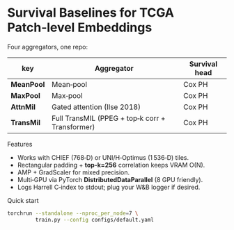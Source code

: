 
# Survival Baselines for TCGA Patch‑level Embeddings

Four aggregators, one repo:

| key | Aggregator | Survival head |
|-----|------------|---------------|
| **MeanPool** | Mean‑pool | Cox PH |
| **MaxPool** | Max‑pool | Cox PH |
| **AttnMil** | Gated attention (Ilse 2018) | Cox PH |
| **TransMil** | Full TransMIL (PPEG + top‑k corr + Transformer) | Cox PH |

Features
* Works with CHIEF (768‑D) or UNI/H‑Optimus (1 536‑D) tiles.
* Rectangular padding + **top‑k=256** correlation keeps VRAM O(N).
* AMP + GradScaler for mixed precision.
* Multi‑GPU via PyTorch **DistributedDataParallel** (8 GPU friendly).
* Logs Harrell C‑index to stdout; plug your W&B logger if desired.

Quick start
```bash
torchrun --standalone --nproc_per_node=7 \
         train.py --config configs/default.yaml
```
